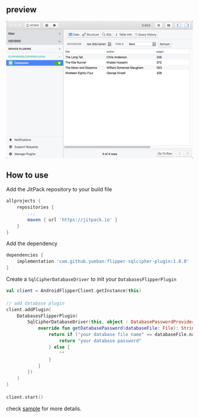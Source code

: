 ## preview
![preview](preview.png)

## How to use

Add the JitPack repository to your build file
```gradle
allprojects {
    repositories {
        ...
        maven { url 'https://jitpack.io' }
    }
}
```

Add the dependency

```gradle
dependencies {
    implementation 'com.github.yueban:flipper-sqlcipher-plugin:1.0.0'
}
```

Create a `SqlCipherDatabaseDriver` to init your `DatabasesFlipperPlugin`
```kotlin
val client = AndroidFlipperClient.getInstance(this)

// add database plugin
client.addPlugin(
    DatabasesFlipperPlugin(
        SqlCipherDatabaseDriver(this, object : DatabasePasswordProvider {
            override fun getDatabasePassword(databaseFile: File): String {
                return if ("your database file name" == databaseFile.name) {
                    return "your database password"
                } else {
                    ""
                }
            }
        })
    )
)

client.start()
```

check [sample](sample) for more details.
